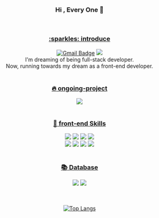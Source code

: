 <div align=center>

### Hi , Every One 👋
<!--
**limdoohee/limdoohee** is a ✨ _special_ ✨ repository because its `README.md` (this file) appears on your GitHub profile.

Here are some ideas to get you started:

- 🔭 I’m currently working on ...
- 🌱 I’m currently learning ...
- 👯 I’m looking to collaborate on ...
- 🤔 I’m looking for help with ...
- 💬 Ask me about ...
- 📫 How to reach me: ...
- 😄 Pronouns: ...
- ⚡ Fun fact: ...
-->

  
<br/>
<a href="url" > <h3>:sparkles: introduce </h3> </a> 

[![Gmail Badge](https://img.shields.io/badge/Gmail-d14836?style=flat-square&logo=Gmail&logoColor=white&link=mailto:limdoohee@gmail.com)](mailto:limdoohee@gmail.com)
<a href="https://limdoohee.tistory.com/" ><img src="https://img.shields.io/badge/devblog-000000?style=flat&logo=Tistory&logoColor=white"/></a><br/>
  I'm dreaming of being full-stack developer.<br/>
Now, running towards my dream as a front-end developer.<br/>
<br/>
<a href="url" > <h3>:fire: ongoing-project </h3> </a>
<a href="https://github.com/limdoohee/web-diary"><img src="https://img.shields.io/badge/web diary-94ffab?style=flat&logo=Google Calendar&logoColor=white"/></a>
<br/>
<br/>
<a href="url" > <h3>:dizzy: front-end Skills </h3> </a> 
<img src="https://img.shields.io/badge/JavaScript-F7DF1E?style=flat&logo=JavaScript&logoColor=white"/>
<img src="https://img.shields.io/badge/TypeScript-3178C6?style=flat&logo=TypeScript&logoColor=white"/>
<img src="https://img.shields.io/badge/React-61dafb?style=flat&logo=React&logoColor=white"/>
<img src="https://img.shields.io/badge/Next-000000?style=flat&logo=Next.js&logoColor=white"/>
<br/>
<img src="https://img.shields.io/badge/Recoil-3578e5?style=flat"/>
<img src="https://img.shields.io/badge/firebase-FFCA28?style=flat&logo=firebase&logoColor=white"/>
<img src="https://img.shields.io/badge/styled components-DB7093?style=flat&logo=styled-components&logoColor=white"/>
<img src="https://img.shields.io/badge/Sass-CC6699?style=flat&logo=Sass&logoColor=white"/>
<br/>
<br/>
<a href="url" > <h3>:books: Database </h3> </a> 
<img src="https://img.shields.io/badge/MSSQL-CC2927?style=flat&logo=Microsoft SQL Server&logoColor=white"/>
<img src="https://img.shields.io/badge/MySQL-4479A1?style=flat&logo=MySQL&logoColor=white"/>
<br/>
<br/>

  <br/>[![Top Langs](https://github-readme-stats.vercel.app/api/top-langs/?username=limdoohee&layout=compact)](https://github.com/limdoohee/github-readme-stats)

<!-- ![Anurag's GitHub stats](https://github-readme-stats.vercel.app/api?username=limdoohee&show_icons=true&theme=radical) -->

</div>
